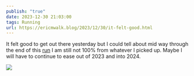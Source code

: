 ```yaml
---
publish: "true"
date: 2023-12-30 21:03:00
tags: Running
url: https://ericmwalk.blog/2023/12/30/it-felt-good.html
---
```


It felt good to get out there yesterday but I could tell about mid way through the end of this [run](https://strava.com/activities/10465467141) I am still not 100% from whatever I picked up. Maybe I will have to continue to ease out of 2023 and into 2024.

![](https://ericmwalk.blog/uploads/2023/img-7374.jpeg)
